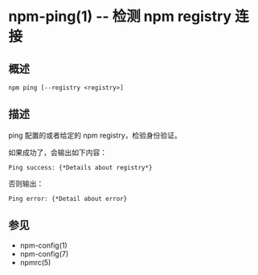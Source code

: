 npm-ping(1) -- 检测 npm registry 连接
================================

## 概述

    npm ping [--registry <registry>]

## 描述

ping 配置的或者给定的 npm registry，检验身份验证。

如果成功了，会输出如下内容：

```
Ping success: {*Details about registry*}
```

否则输出：

```
Ping error: {*Detail about error}
```

## 参见

* npm-config(1)
* npm-config(7)
* npmrc(5)
